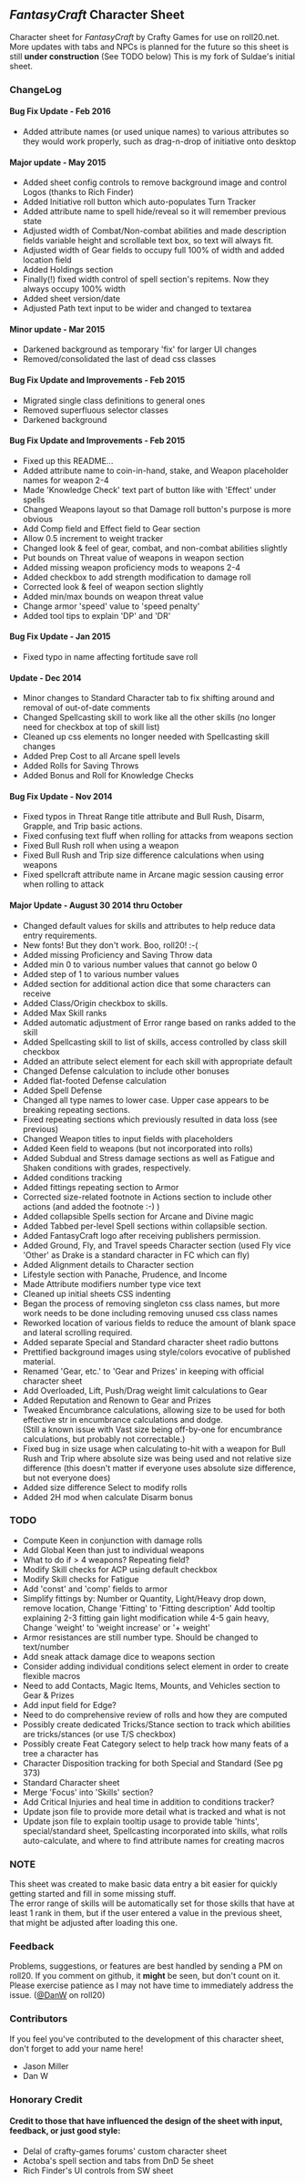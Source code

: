 ## _FantasyCraft_ Character Sheet

Character sheet for _FantasyCraft_ by Crafty Games for use on roll20.net.  More updates with tabs and NPCs is planned for the future so this sheet is still **under construction** (See TODO below)
This is my fork of Suldae's initial sheet.

### ChangeLog

#### Bug Fix Update - Feb 2016
* Added attribute names (or used unique names) to various attributes so they would work properly, such as drag-n-drop of initiative onto desktop

#### Major update - May 2015
* Added sheet config controls to remove background image and control Logos (thanks to Rich Finder)
* Added Initiative roll button which auto-populates Turn Tracker
* Added attribute name to spell hide/reveal so it will remember previous state
* Adjusted width of Combat/Non-combat abilities and made description fields variable height and scrollable text box, so text will always fit.
* Adjusted width of Gear fields to occupy full 100% of width and added location field
* Added Holdings section
* Finally(!) fixed width control of spell section's repitems.  Now they always occupy 100% width
* Added sheet version/date
* Adjusted Path text input to be wider and changed to textarea

#### Minor update - Mar 2015
* Darkened background as temporary 'fix' for larger UI changes
* Removed/consolidated the last of dead css classes

#### Bug Fix Update and Improvements - Feb 2015
* Migrated single class definitions to general ones
* Removed superfluous selector classes
* Darkened background

#### Bug Fix Update and Improvements - Feb 2015
* Fixed up this README...
* Added attribute name to coin-in-hand, stake, and Weapon placeholder names for weapon 2-4
* Made 'Knowledge Check' text part of button like with 'Effect' under spells
* Changed Weapons layout so that Damage roll button's purpose is more obvious
* Add Comp field and Effect field to Gear section
* Allow 0.5 increment to weight tracker
* Changed look & feel of gear, combat, and non-combat abilities slightly
* Put bounds on Threat value of weapons in weapon section
* Added missing weapon proficiency mods to weapons 2-4
* Added checkbox to add strength modification to damage roll
* Corrected look & feel of weapon section slightly
* Added min/max bounds on weapon threat value
* Change armor 'speed' value to 'speed penalty'
* Added tool tips to explain 'DP' and 'DR'


#### Bug Fix Update - Jan 2015
* Fixed typo in name affecting fortitude save roll

#### Update - Dec 2014
* Minor changes to Standard Character tab to fix shifting around and removal of out-of-date comments
* Changed Spellcasting skill to work like all the other skills (no longer need for checkbox at top of skill list)
* Cleaned up css elements no longer needed with Spellcasting skill changes
* Added Prep Cost to all Arcane spell levels
* Added Rolls for Saving Throws
* Added Bonus and Roll for Knowledge Checks

#### Bug Fix Update - Nov 2014
* Fixed typos in Threat Range title attribute and Bull Rush, Disarm, Grapple, and Trip basic actions.
* Fixed confusing text fluff when rolling for attacks from weapons section
* Fixed Bull Rush roll when using a weapon
* Fixed Bull Rush and Trip size difference calculations when using weapons
* Fixed spellcraft attribute name in Arcane magic session causing error when rolling to attack

#### Major Update - August 30 2014 thru October 
* Changed default values for skills and attributes to help reduce data entry requirements.
* New fonts!  But they don't work.  Boo, roll20! :-(
* Added missing Proficiency and Saving Throw data
* Added min 0 to various number values that cannot go below 0
* Added step of 1 to various number values
* Added section for additional action dice that some characters can receive
* Added Class/Origin checkbox to skills.
* Added Max Skill ranks
* Added automatic adjustment of Error range based on ranks added to the skill
* Added Spellcasting skill to list of skills, access controlled by class skill checkbox
* Added an attribute select element for each skill with appropriate default
* Changed Defense calculation to include other bonuses
* Added flat-footed Defense calculation
* Added Spell Defense
* Changed all type names to lower case.  Upper case appears to be breaking repeating sections.
* Fixed repeating sections which previously resulted in data loss (see previous)
* Changed Weapon titles to input fields with placeholders
* Added Keen field to weapons (but not incorporated into rolls)
* Added Subdual and Stress damage sections as well as Fatigue and Shaken conditions with grades, respectively.
* Added conditions tracking
* Added fittings repeating section to Armor
* Corrected size-related footnote in Actions section to include other actions (and added the footnote :-) )
* Added collapsible Spells section for Arcane and Divine magic
* Added Tabbed per-level Spell sections within collapsible section.
* Added FantasyCraft logo after receiving publishers permission.
* Added Ground, Fly, and Travel speeds Character section (used Fly vice 'Other' as Drake is a standard character in FC which can fly)
* Added Alignment details to Character section
* Lifestyle section with Panache, Prudence, and Income
* Made Attribute modifiers number type vice text
* Cleaned up initial sheets CSS indenting
* Began the process of removing singleton css class names, but more work needs to be done including removing unused css class names
* Reworked location of various fields to reduce the amount of blank space and lateral scrolling required.
* Added separate Special and Standard character sheet radio buttons
* Prettified background images using style/colors evocative of published material. 
* Renamed 'Gear, etc.' to 'Gear and Prizes' in keeping with official character sheet
* Add Overloaded, Lift, Push/Drag weight limit calculations to Gear
* Added Reputation and Renown to Gear and Prizes
* Tweaked Encumbrance calculations, allowing size to be used for both effective str in encumbrance calculations and dodge.  
  (Still a known issue with Vast size being off-by-one for encumbrance calculations, but probably not correctable.)
* Fixed bug in size usage when calculating to-hit with a weapon for Bull Rush and Trip where absolute size was being used and not relative size difference (this doesn't matter if everyone uses absolute size difference, but not everyone does)
* Added size difference Select to modify rolls
* Added 2H mod when calculate Disarm bonus

### TODO

* Compute Keen in conjunction with damage rolls
* Add Global Keen than just to individual weapons
* What to do if > 4 weapons?  Repeating field?
* Modify Skill checks for ACP using default checkbox
* Modify Skill checks for Fatigue
* Add 'const' and 'comp' fields to armor
* Simplify fittings by: Number or Quantity, Light/Heavy drop down, remove location, Change 'Fitting' to 'Fitting description' 
						Add tooltip explaining 2-3 fitting gain light modification while 4-5 gain heavy, 
						Change 'weight' to 'weight increase' or '+ weight'
* Armor resistances are still number type.  Should be changed to text/number
* Add sneak attack damage dice to weapons section
* Consider adding individual conditions select element in order to create flexible macros
* Need to add Contacts, Magic Items, Mounts, and Vehicles section to Gear & Prizes
* Add input field for Edge?
* Need to do comprehensive review of rolls and how they are computed
* Possibly create dedicated Tricks/Stance section to track which abilities are tricks/stances (or use T/S checkbox)
* Possibly create Feat Category select to help track how many feats of a tree a character has
* Character Disposition tracking for both Special and Standard (See pg 373)
* Standard Character sheet
* Merge 'Focus' into 'Skills' section?
* Add Critical Injuries and heal time in addition to conditions tracker?
* Update json file to provide more detail what is tracked and what is not
* Update json file to explain tooltip usage to provide table 'hints', special/standard sheet, Spellcasting incorporated into skills, what rolls auto-calculate, and where to find attribute names for creating macros


### NOTE

 This sheet was created to make basic data entry a bit easier for quickly getting started and fill in some missing stuff.  
 The error range of skills will be automatically set for those skills that have at least 1 rank in them, but if the user entered a value in the previous sheet, that might be adjusted after loading this one.
 
### Feedback

Problems, suggestions, or features are best handled by sending a PM on roll20.  If you comment on github, it **might** be seen, but don't count on it.  Please exercise patience as I may not have time to immediately address the issue.
([@DanW](https://app.roll20.net/users/256724/danw) on roll20)

### Contributors

If you feel you've contributed to the development of this character sheet, don't forget to add your name here!

* Jason Miller
* Dan W

### Honorary Credit
#### Credit to those that have influenced the design of the sheet with input, feedback, or just good style:
* Delal of crafty-games forums' custom character sheet
* Actoba's spell section and tabs from DnD 5e sheet
* Rich Finder's UI controls from SW sheet
